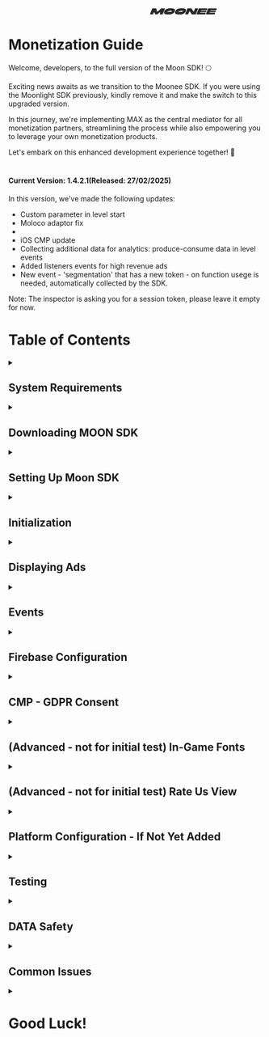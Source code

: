 &nbsp;&nbsp;&nbsp;&nbsp;&nbsp;&nbsp;&nbsp;&nbsp;&nbsp;&nbsp;&nbsp;&nbsp;&nbsp;&nbsp;&nbsp;&nbsp;&nbsp;&nbsp;&nbsp;&nbsp;&nbsp;&nbsp;&nbsp;&nbsp;&nbsp;&nbsp;&nbsp;&nbsp;&nbsp;&nbsp;&nbsp;&nbsp;&nbsp;&nbsp;&nbsp;&nbsp;&nbsp;&nbsp;&nbsp;&nbsp;&nbsp;&nbsp;&nbsp;&nbsp;&nbsp;&nbsp;&nbsp;&nbsp;&nbsp;&nbsp;&nbsp;&nbsp;&nbsp;&nbsp;&nbsp;&nbsp;&nbsp;&nbsp;&nbsp;&nbsp;&nbsp;&nbsp;&nbsp;&nbsp;&nbsp;&nbsp;&nbsp;&nbsp;&nbsp;&nbsp;&nbsp;&nbsp;&nbsp;&nbsp;&nbsp;&nbsp;&nbsp;&nbsp;&nbsp;&nbsp;&nbsp;&nbsp;&nbsp;&nbsp;&nbsp;&nbsp;&nbsp;&nbsp;&nbsp;&nbsp;&nbsp;&nbsp;&nbsp;&nbsp;&nbsp;&nbsp;&nbsp;&nbsp;&nbsp;&nbsp;&nbsp;&nbsp;&nbsp;&nbsp;&nbsp;&nbsp;&nbsp;&nbsp;&nbsp;&nbsp;&nbsp;&nbsp;&nbsp;&nbsp;&nbsp;&nbsp;&nbsp;&nbsp;&nbsp;&nbsp;&nbsp;&nbsp;&nbsp;&nbsp;&nbsp;&nbsp;&nbsp;&nbsp;&nbsp;&nbsp;&nbsp;&nbsp;&nbsp;&nbsp;&nbsp;&nbsp;&nbsp;&nbsp;&nbsp;&nbsp;&nbsp;&nbsp;&nbsp;&nbsp;&nbsp;&nbsp;&nbsp;&nbsp;&nbsp;&nbsp;&nbsp;&nbsp;&nbsp;&nbsp;&nbsp;&nbsp;&nbsp;&nbsp;&nbsp;&nbsp;&nbsp;&nbsp;&nbsp;&nbsp;&nbsp;&nbsp;&nbsp;&nbsp;&nbsp;&nbsp;&nbsp;&nbsp;&nbsp;&nbsp;&nbsp;&nbsp;&nbsp;&nbsp;&nbsp;&nbsp;&nbsp;&nbsp;&nbsp;&nbsp;&nbsp;&nbsp;&nbsp;&nbsp;&nbsp;&nbsp;&nbsp;&nbsp;&nbsp;&nbsp;&nbsp;&nbsp;&nbsp;&nbsp;&nbsp;![LOGO](images/logo.png) 


# Monetization Guide
Welcome, developers, to the full version of the Moon SDK! 🌕

Exciting news awaits as we transition to the Moonee SDK. If you were using the Moonlight SDK previously, kindly remove it and make the switch to this upgraded version.

In this journey, we're implementing MAX as the central mediator for all monetization partners, streamlining the process while also empowering you to leverage your own monetization products.

Let's embark on this enhanced development experience together! 🚀



#
#### Current Version: 1.4.2.1(Released: 27/02/2025)

In this version, we've made the following updates:

- Custom parameter in level start
- Moloco adaptor fix
- 
- iOS CMP update
- Collecting additional data for analytics: produce-consume data in level events
- Added listeners events for high revenue ads
- New event - 'segmentation' that has a new token - on function usege is needed, automatically collected by the SDK.

Note: The inspector is asking you for a session token, please leave it empty for now.

# Table of Contents
<details>
  <summary></summary>

1. [System Requirements](#system-requirements)
2. [Downloading MOON SDK](#downloading-moon-sdk)
3. [Setting Up Moon SDK](#setting-up-moon-sdk)
4. [Initialization](#initialization)
5. [Displaying Ads](#displaying-ads)  
   A. [Rewarded Video Ads](#rewarded-video-ads-api)  
   B. [Interstitial Ads](#interstitial-ads-api)  
   C. [Banner Ads](#banner-ads-api)
6. [Events](#events)  
  A. [Progression events](#progression-events)  
  B. [In-app purchase (IAP) Events](#in-app-purchase-iap-events)  
  C. [Segmentation Events](#segmentation-events)  
  D. [Custom Events](#custom-events)  
7. [Firebase Configuration](#firebase-configuration)
8. [CMP - GDPR Consent](#cmp---gdpr-consent)
9. [In-Game Fonts](#in-game-fonts)
10. [Rate Us View](#rate-us-view)
11. [Platform Configuration - If Not Yet Added](#platform-configuration---if-not-yet-added)  
    A. [Facebook](#facebook)  
    B. [Game Analytics](#game-analytics)
12. [DATA Safety](#data-safety)  
      A. [Android](#android)  
      B. [iOS](#ios)  
      C. [Facebbok Data Checkup](#facebbok-data-checkup)  
13. [Testing](#testing)
14. [Common Issues](#common-issues)

</details>


## System Requirements
<details>
  <summary></summary>
  
  - Unity Editor 2022 LTS version
  - Android:
    - Minimum SDK: Nougat 7.1 (API 25)
    - Scripting backend: IL2CPP
  - iOS:
    - Target minimum iOS Version: 13.0
    - Scripting backend: IL2CPP
  - Stores:
    - In order for us to have the optimal monetization, we will need you to add our web link in the stores:[https://moonee.io](#https://moonee.io)
    - On Google play it’s under Store Settings -> Website
    - On App Store it’s under Marketing URL in an App Version

      
</details>


## Downloading MOON SDK
<details>
  <summary></summary>
    
  Slack bot is sending the link if you will type `FULL_SDK` 
  
</details>
  

## Setting Up Moon SDK
<details>
  <summary></summary>

  1. Import MoonSDK.unitypackage into your unity project.<br>
   **Note: For initial test you only need to import these monetization adapters under "Mediated Networks":
     Mintegral, Facebook, ironSource, Unity Ads, BidMachine, AdMob, inMobi, Verve, Liftoff, Pangle, Smaato, DT Exchange, Moloco**
     
  3. Please note, that our SDK uses some iAP features, so iAP package should be installed from the package manager
  
  4. The MoonSDKScene must be the first in the list in the build settings, after initialization it will load the next scene in the list (with index 1).

     ![MoonSDKScene](images/MoonSDKScene.png)
     
  5. Open MoonSDK settings and fill in all app keys for analytics and advertising services, Please ensure you add **all** of them and **copy/paste** them to the correct location in the inspector.
  6. Press Check and Sync Settings button
     
     **Note:Make sure to copy/paste the tokens/ad IDs and not type them manually to avoid mistakes.**
     
    
     ![SyncSettings](images/SyncSettingsNew.png)

     
</details>
 
## Initialization
<details>
  <summary></summary>
Moon SDK is initialized automatically from the Moon SDK scene.
When downloding the Unity packge, you are getting in Apploving intergration manager the list of adaptors needed to bedownlieded. If we need any type of change (e.g not use one of them) your PM will tell you about it.
</details>

## Displaying Ads
<details>
  <summary></summary>

MoonSDK does support the following ad formats:

A. [Rewarded Video Ads](#rewarded-video-ads-api)  
B. [Interstitial Ads](#interstitial-ads-api)  
C. [Banner Ads](#banner-ads-api)

To use the advertisement manager add the following namespace: 
      using `Moonee.MoonSDK.Internal.Advertisement;`


### Rewarded video ads API:
<details>
  <summary>Expand</summary>

#### Showing a Rewarded Video:
Use the following method to display a rewarded video in your game:

```csharp

AdvertisementManager.ShowRewardedAd(
    () => 
    {
        // Ad start logic
    },
    () =>
    {
        // Ad finish logic
    },
    () =>
    {
        // Ad fail logic - show pop up that ad is not ready. 
    },
    () =>
    {
        // Reward logic
    },
    "rewardedVideoName" // Add Rewarded Video Name here!
);
```


---

#### (Advanced - not for initial test) Displaying High-Income Ads (Listeners events):
There are two important events in the AdvertisementManager class:

AdvertisementManager.OnHighSegmentationInterstitialReadyEventHandler;
AdvertisementManager.OnMediumSegmentationInterstitialReadyEventHandler;
AdvertisementManager.OnHighSegmentationRewardedVideoReadyEventHandler;
AdvertisementManager.OnMediumSegmentationRewardedVideoReadyEventHandler;

These events are called as soon as the high-income ad is loaded and ready to display, use these events to trigger high-income ads as soon as you can in your game. Note that when AdvertisementManager.OnHighSegmentationInterstitialReadyEventHandler is called, the interstitial ad timer is reset, the ads are ready to be shown immediately.

---

#### Key Notes:
1. **Always include the Rewarded Video Name**: When calling `ShowRewardedAd()`, ensure that you provide the correct video name (e.g., `"RV_more_coins"`). Missing the video name can cause issues with tracking.
2. **Handling interstitial ads**: If you notice that interstitial ads are being shown instead of rewarded videos, this is expected. The SDK might optimize revenue by choosing a more suitable ad format based on various factors.
3. **(Advanced - not for initial test) For High-income ads**, ensure that `OnHighSegmentationRewardedVideoReadyEventHandler` is set up and used to display these ads quickly. Note the method for interstitial high income is differnt than Rewarded Video.


</details>

  ### Interstitial ads API:
<details>
  <summary>Expand</summary>

#### Showing Interstitial ads:
Use the following method to display an interstitial in your game:

```csharp
       float AdvertisementManager.InterstitialTimer {get; private set;}
       double timeLeftForNextAd = AdvertisementManager.InterstitialTimer;

       AdvertisementManager.ShowInterstitial(
        () =>
        {
            //Ad start logic
        },
        () =>
        {
            //Add finish logic
        },
        () =>
        {
            //Ad fail logic - show pop up that ad is not ready. 
        });
```
---


#### Key Notes:
1. For High-income ads, ensure that `AdvertisementManager.OnHighSegmentationInterstitialReadyEventHandler` is set up and used to display these ads quickly.
2. When `AdvertisementManager.OnHighSegmentationInterstitialReadyEventHandler` is called, the interstitial ad timer is reset, and the ads are immediately ready to be shown.

</details>

  ### Banner Ads API:
<details>
  <summary>Expand</summary>

      AdvertisementManager.ShowBanner()
      
      AdvertisementManager.HideBanner();
      
</details>

</details>

## Events
<details>
  <summary></summary>
  
A. [Progression events](#progression-events)  
B. [In-app purchase (IAP) Events](#in-app-purchase-iap-events)  
C. [Segmentation Events](#segmentation-events)  
D. [Custom Events](#custom-events) 


---

### Progression Events

<details>
  <summary></summary>
  
**Level Progression Events:**  
We utilize two key events related to game level progression: `LevelDataStartEvent` and `LevelDataCompleteEvent`. These events are sent to Adjust and Game Analytics.

- `LevelDataStartEvent` is triggered at the beginning of the level.
- `LevelDataCompleteEvent` is triggered at the end of the level and contains all data related to the player's actions during the level.

The `LevelDataStartEvent` includes information about the time spent between levels (engagement time), while the `LevelDataCompleteEvent` contains data on everything that happened during the level.

The image below represents the event flow:  
![levels_order](images/levels_order.png)


#### **`LevelDataStartEvent`**  
This event is sent at the beginning of a level and includes data on the engagement time between levels. The following parameters are included:

1. **`levelNumber`** - Indicates the current level number.  
   - **Example:** If the player is starting level 3, send `3`.

2. **`coinsAmount`** – The player's current **balance** of the main currency.  
   - **Example:** If a player ended the last level with 30 coins and didn't spend any, send `30`. If the player had 30 coins but spent 15 in the store, send `15`.  
   - **Detailed scenario:** If I played level 1, during the level got 10 and lost 5. In the complete screen, I was given 2 more coins. You should send: `10-5+2 = 7`. If the player starts level 1 with 0 coins, send `0`.

3. **`producedCoinsAmount`** – The total number of coins earned during the **previous level** or **between** levels.  
   - **Example:** If the player earned 20 coins for completing a task and 10 coins from a bonus reward, send `30`. If no coins were produced, send `0`.

4. **`consumedCoinsAmount`** – The total number of coins spent during the **previous level** or **between** levels.  
   - **Example:** If the player spent 15 coins on an upgrade and 5 coins on a power-up, send `20`. If no coins were spent, send `0`. 

5. **`purchaseIDs`** – The IDs of in-app purchases made before starting this level, since the last time this event was sent.

Use the following function to send this event:

```csharp
MoonSDK.SendLevelDataStartEvent(levelIndex, coinsAmount,producedCoinsAmount,consumedCoinsAmount, purchaseIDs);
```

---

#### **`LevelDataCompleteEvent`**  
This event is sent at the end of a level and contains the following information:

1. **`levelNumber`** - Indicates the current level number.  
   - **Example:** If the player finishes level 5, send `5`.

2. **`result`** - Represents the outcome of the level.  
   - **Example:** Send `"win"` if the player completes the level successfully, or `"fail"` if they fail to complete it.

3. **`isContinueLevel`** - A boolean indicating whether the player continued the level from where they left off (`true`) or started it from the beginning (`false`).  
   - **Example:** If the player used a revive to continue the level, send `true`. If the level was played from the start, send `false`. For games without such features, this should default to `false`.

4. **`coinsAmount`** – Represents the player's current soft currency balance when the level ends.  
   - **Example:** If the player started with 10 coins, earned 20 coins, and spent 5 coins during the level, send `25` (`10 + 20 - 5`). If the player ends the level with no currency, send `0`.

5. **`producedCoinsAmount`** – The total number of coins earned during the level.  
   - **Example:** If the player earned 10 coins from rewards and 5 coins from bonuses, send `15`. If no coins were earned, send `0`.

6. **`consumedCoinsAmount`** – The total number of coins spent during the level.  
   - **Example:** If the player spent 5 coins on a power-up and 3 coins on an in-game item, send `8`. If no coins were spent, send `0`.

7. **`moves`** – Represents the number of moves made by the player during the level.  
   - **Example:** If the player made 25 moves before completing or failing the level, send `25`. If moves are not tracked in your game, this parameter can be omitted or set to `0`. 

8. **`customParameters`** – A `Dictionary<string, string>` where custom parameters can be tracked.  
   - **Key:** Represents the name of the custom parameter.  
   - **Value:** Represents the value of the parameter.  
   - **Example:** 
     ```json
     {
       "difficulty": "hard",
       "timeOfDay": "evening",
       "powerUpsUsed": "3"
     }
     ``` 
   Use this field to include additional game-specific data, such as the level's difficulty, the time of day the level was played, or any other relevant information. If no custom parameters are needed, send an empty dictionary. 

Use the following function to send this event:

```csharp
MoonSDK.SendLevelDataCompleteEvent(LevelStatus.complete, levelNumber, LevelResult.win, isContinueLevel, coinsAmount, producedCoinsAmount,consumedCoinsAmount, moves, customParamsDictionary);
```

---

#### ** (Advanced - not for initial test) In-Game Store**  
For tracking player interactions with the in-game store, use the following functions:

```csharp
MoonSDK.OpenInGameStore(); // Execute when user opens the store
MoonSDK.CloseInGameStore(); // Execute when user closes the store
```

---

#### **Rewarded Video Ads**  
Remember to add every Rewarded Video used in the game. Append `"rewardedVideoName"` to the function as described in the [Rewarded Video Ads API section](#rewarded-video-ads-api).

---

**Important Notes:**
- **A.** Ensure that a token is sent to Adjust for *each event*.
- **B.** Double-check that there are no spaces before or after the token.
- **C.** Always **copy/paste** the tokens to avoid errors.

</details>

--- 


### In-app purchase (IAP) Events:
<details>
  <summary></summary>

In-app purchase (IAP) Event contains the following parameters:  
1. `purchaseEventArgs`   
2. `iAPType` - Refer to the different types of in-app purchases:  
    A. `product` - consumable/non-consumable product single purchase.  
    B. `Subscription` - A product that allows users to purchase content for a defined period.     
3. `levelNunmber` -  Specifies the level where the in-app purchase was made. 


To accurately monitor in-app purchase (IAP) revenue through Adjust, ensure you've configured the Adjust app token and the IAP revenue event token within the Moon SDK settings.  

In order to validate purchases we need app google public key:
1. Log into the google play console: <a href="[url](https://play.google.com/console/u/0/developers )">Google Play Console</a>
2. Select your app from the list of apps
3. In the left panel click on "Monetize with play" -> "Monetization setup"
4. Scroll down the page and see the key under "Licensing"
   
1. Go to receipt Validation Obfuscator , **paste** the google public key of your app and press **“Obfuscate Google Play License Key”**.
![obfuscation](images/obfuscation.png)
2. Please ensure that the event is triggered from every available location where the product can be purchased. If users have the option to buy from both the in-game store and a popup, make sure the event is sent in both scenarios.  
3. If you don't have an in app in the game, send `string.Empty`
4. For IAP validation: Use the IAP catalog from Unity, and set correct ID (like on a store) also fill in store ID overrides for each product and google or iOS price in USD, with `.` and not `,` from decimal in every case.
![overrides](images/overrides.png)
5. After each successful purchase you need to send event to adjust:  

      ```MoonSDK.TrackAdjustRevenueEventAsync(args, subsription, "4");```


 

</details>

--- 

### Segmentation Events
<details>
  <summary></summary>

  These are automatically collected events by the MOON SDK, you don't need to use any function.
  The only thing that you should do is use the event token in the right place in the inspector. 
</details>

---

### (Advanced - not for initial test) Custom Events
<details>
  <summary></summary>
The following is only for advance games, that have a need for custom events:  
With Moon SDK you can send custom events to various analytics services
  
      MoonSDK.TrackCustomEvent("Event name", [Dictionary <string, object> eventProperties = null],
      [string type = null],
      [List < MoonSDK.AnalyticsProvider> analyticsProviders = null])
      
Call this method to track any custom event you want.  
eventName = the name of the event to track.  
Exsample:  
      
      MoonSDK.TrackCustomEvent("Event name", MoonSDK.AnalyticsProvider.Firebase);
  
</details>

---

</details>


## Firebase Configuration
<details>
  <summary></summary>

**We utilize Firebase for two primary purposes:**

1. User Acquisition: To facilitate proper integration within Google platforms, event data needs to be stored in Firebase.
2. A/B Testing via Remote Config: This powerful tool enables remote modification of parameters.

**Workflow:**

1. A designated team member, typically the Product Manager, will initiate a Firebase project for your game (do not create one yourself, as it may lead to improper UA usage).
2. You will receive configuration files (google-services.json for Android and GoogleService-Info.plist for iOS).
3. Integrate these files into your Unity project following the instructions provided below.


  
![UnityFirebase](images/AddingFirebaseToUnity.png)
![AssetesStreaming](images/AssetesStreamings.png)

**Firebase Remote Config** 

Moon SDK by default uses some default remote config values:
1. `int_grace_time`: Interstitials time grace - time grace untill first interstitial.
2. `int_grace_level`: Interstitials level grace - level grace untill first interstitial.
3. `cooldown_between_INTs`: Cooldown Between Interstitials -  timer (in seconds) for spaces between INTs.
4. `cooldown_after_RVs`: Cooldown After Rewarded Videos- time (in seconds) for INT AFTER watching a Rewarded video.( Replace cooldown_between_int ).
5. `show_int_if_fail`: Show Interstitial If Fail 	
`True`: player gets ads after each level, regardless of success status,
`False`:  player gets ads after success levels only.
6. `int_in_stage`: Interstitials In Stage,
`True`: player gets ads during stages
`False`: player gets ads after stages only

**Default values:**
`int_grace_time`: 0 sec
`int_grace_level`" 1
`cooldown_between_INTs`: 20 sec
`cooldown_after_RVs`: 20 sec
`show_int_if_fail`: False
`int_in_stage`: False

Note that `int_sessions_grace`, `cooldown_between_INTs`, `cooldown_after_RVs` are managed automatically by Moon SDK and you don’t need to do anything with that, but the rest values you need to check before showing ads.


        if(currentLevel > RemoteConfigValues.int_grace_level)
        {
            AdvertisementManager.ShowInterstitial();
        }



       if(RemoteConfigValues.Show_int_if_fail == true)
        {
            AdvertisementManager.ShowInterstitial();
        }


       if(RemoteConfigValues.INT_in_stage == true)
        {
            AdvertisementManager.ShowInterstitial();
        }

</details>

## CMP - GDPR Consent
<details>
  <summary></summary>
We utilize a CMP (Consent Management Platform) solution to obtain consent from users.   
Effective CMP implementations can potentially boost the value of users engaging with the game, potentially adding up to 50% of the ad's worth.
  
To use CMP in your project you need to fill in the Adjust Consent Token:  
![consentToken](images/consentToken.png)    

Consent precedes any other aspect of the SDK and the tutorial. We are dedicated to compliance with the highest regulatory standards in Europe, as outlined by the GDPR enforced by the IAB. Therefore, we are unable to implement the best practice of obtaining consent after the tutorial.
The CMP popup appears as follows: 
<details>
 <summary>ConsentPopUp</summary>
  
![welcome](images/welcome.png) 

</details>

Below you will find a code example how to pop up the consent window from your game,you will need to mute sounds and stop any ad timers.   
Create a consent button in settings screen in your game.  

![consentSetting](images/consent_setting.png)    


      private void ConsentsButtonPressed()
    {
        CMP.OpenSettingsScreen();
        CMP.eventHandler += OnConsentsChangesEventListener; // Don't forget to unsubscribe, you can use OnDestroy method for example
        // AdvertisementManager.PauseInterstitialTimer();
        // AudioController.PauseMusic(true);
    }
    private void OnConsentsChangesEventListener(int id, TCData TCData, bool isSuccess)
    {
        //AdvertisementManager.ResumeInterstitialTimer();
        //AudioController.PauseMusic(false);
    }

Check if the user is in the GDPR country

    if(!CheckGDPRCountry.CheckCountryForGDPR())
        {
    //Disable cmp pop-up
        } 

        
</details>  

## (Advanced - not for initial test) In-Game Fonts
<details>
  <summary></summary>  
In terms of in-game fonts, they must be official fonts from Google Fonts or Liberation Sans from Unity. Follow these steps to ensure compliance with font licensing:

1. Use only fonts from the Google Fonts library or Liberation Sans from Unity.
2. After selecting the relevant font, ensure you have the license for the game code as a text file.
3. Rename the license file to the following format: `Fontname_license.txt`.
4. Place both the font file and its license file in the Fonts directory of your project.
5. The most common font licenses are OFL (Open Font License) and Apache License.
6. Copy everything in the StreamingAssets directory to add a new licensed font, which will be automatically added to the build.
7. Fonts from Google Fonts can be used for both Android and iOS games. You can find them at [Google Fonts](https://fonts.google.com/).
8. Unity typically has two built-in fonts:
   * Liberation Sans (free to use)
   * Arial (note: Arial is not free to use)
9. Refer to the following guides for embedding custom fonts in games:
   * Unity - Manual: [Font Assets](https://docs.unity3d.com/Manual/class-Font.html).

By adhering to these guidelines, you ensure that your game uses licensed fonts responsibly and legally.

</details>

## (Advanced - not for initial test) Rate Us View
<details>
  <summary></summary>
  
You can open rate us screen using code example below

     MoonSDK.OpenRateUsScreen();

The SDK rate us logic is just a default one, You can overwrite it with your own UI and logic.
     
</details>

 ## Platform Configuration - If Not Yet Added
 
 <details>
  <summary></summary>
   
A. [Facebook](#facebook)  
B. [Game Analytics](#game-analytics)

### Facebook
 <details>
  <summary></summary>
   
#### 1: Creating a game in the [Facebook UI](https://developers.facebook.com/apps)

#### 2: Create an app

The following manual by Meta explains how to create an app: [Manual](https://developers.facebook.com/docs/development/create-an-app/)

When you need to choose the type of the app, choose "Other" > "Gaming app".

#### 3: Go to Settings > Basic and fill the needed info

#### 4: Create a valid privacy policy and User data deletion

  A. Create Privacy policy on: [this link](https://app-privacy-policy-generator.firebaseapp.com/)  
  B. After creating, download it and open it on Google Docs.  
  C. Under "File" choose "Publish to the web" and it will create you a Privacy Policy link.  
  D. Insert the created link on Both privacy policy and User data deletion sections, and choose the needed Category and Sub-Category (Hyper Casual, Hybrid etc.).
![Basic](images/facebookBasic.png)
#### 5: Choose and add your platform

  A. Android: fill the package name (it’s the bundle), and on iOS fill App’s ID and Bundle ID.  
  B. Other sections or to confirm ownership are not mandatory so don’t worry about it!  
  C. Click “Save Changes”.
  ![Android](images/Android.png)

#### 6: Activate your app

Make sure to set the status on the first row to "Live".
![live app](images/liveAppMeta.png)

#### 7: Add Moonee’s Ad Account ID

For us to be able to test your game, we need to connect it to our Ad Account:  
  a. Go to Settings -> Advanced and fill the needed info:  
  b. Scroll down to the section “Advertising Accounts” and insert Moonee’s Ad Account ID:`267507499172466`.
![account](images/AccountID.png)
#### 8: Verify data

You can download + open the app and check on FB Developer main dashboard if you’re seeing data of last date installs.

#### 9: Share in the Slack channel your FB App ID.

  </details>  

### Game Analytics
 <details>
  <summary></summary>

1. Create a Game analytics account and asset using this [link](https://tool.gameanalytics.com/login?redirect=%252F).
2. If your game is level-based, make sure to have the events:
   - `Start`
   - `Complete`
   - `Fail`
3. Make sure to have the level events naming in the format:
   - `Level0001`
   - `Level0002`
   (Make sure to start from level 0001 and not from 0000)
4. Grant us Admin access to the app on Game Analytics: 
   - Settings -> Users -> Invite users -> for this user erez@moonee.io
  </details>

 </details>

## Testing
<details>
  <summary></summary>

Get check for the following:
  - We get the following events:
    - `levelDataStart`
    - `levelDataComplete` events from the app
    - `consent` event
  - Test the build on a device in addition to the editor. Editor itself is not a sufficient environment.
</details>

## DATA Safety
<details>
  <summary></summary>

### Android
<details>
  <summary></summary>
To complete the Data Safety form required by the Google Store, please adhere to the following steps:

Access the Google Play Console for your application.
Navigate to the "Data safety" section within the console.
Answer the questions as below:  

**Overview:**  
Please read the following instructions carefully to ensure that you are not collecting data beyond the parameters outlined below. If, however, you find that you are inadvertently collecting additional data, please promptly contact us for further assistance. It is essential to adhere strictly to the specified data collection guidelines to maintain compliance and transparency with our policies.  

**Data collection and security:**  
Does your app collect or share any of the required user data types? _Yes_
  - Is all of the user data collected by your app encrypted in transit? _Yes_
  - Which of the following methods of account creation does your app support? _My app does not allow users to create an account_
  - Do you provide a way for users to request that their data is deleted? (Optional) _No_ 

**Data types:**  
Select all of the user data types collected or shared by your app.
- Location: _None_
- Personal info: _None_
- Financial info: _None_
- Health and fitness: _None_
- Messages: _None_
- Photos and videos: _None_
- Audio files: _None_
- Files and docs: _None_
- Calendar: _None_
- Contacts: _None_
- App activity: App interactions (Information about how a user interacts with your app. For example, the number of times they visit a page, or what they tap on.)
- Web browsing: _None_
- App info and performance: Crash logs
- Device or other IDs: Device or other IDs

**Data usage and handling** _Manage in the errow for both types:_

App Activity / App interactions:
  - Is this data collected, shared, or both? _Collected_
  - Is this data processed ephemerally? _Yes, this collected data is processed ephemerally_
  - Is this data required for your app, or can users choose whether it's collected? _Data collection is required_
  - Why is this user data collected? App functionality, Analytics, Advertising or marketing

Device or other IDs:
  - Is this data collected, shared, or both? _Collected_
  - Is this data processed ephemerally? _Yes, this collected data is processed ephemerally_
  - Is this data required for your app, or can users choose whether it's collected? _Data collection is required_
  - Why is this user data collected? _App functionality, Analytics, Advertising or marketing_
    
**Preview:**  
See that all of the above is correct, and press save.
If you can't see the save button, there are 3dots there, that "save" is one othe options in them.

</details>


### iOS
<details>
  <summary></summary>
To complete the Data Safety form required by the App Store, please adhere to the following steps:

Access the App Play Connect for your application.
Navigate to the "App Privacy" section within the console.
Answer the questions as below:  

**Privacy Policy**  
User Privacy Choices URL: Please provide Moonne's URL: https://moonee.io/privacy-policy/

**Data Collection**  
Do you or your third-party partners collect data from this app? _Yes, we collect data from this app_

**Data Types**  
- Contact Info: _None_
- Health & Fitness: _None_
- Financial Info: _None_
- Location: _None_
- Sensitive Info: _None_
- Contacts: _None_
- User Content: _None_
- Browsing History: _None_
- Search History: _None_
- Identifiers: _Device ID_
- Usage Data: _Product Interaction,Advertising Data_
- Diagnostics: _Crash Data, Performance Data_
- Surroundings: _None_
- Body: _None_
- Other Data: _None_


Identifiers/ Device ID:
- Indicate how device IDs collected from this app are being used by you or your third-party partners? _Third-Party Advertising,Developer’s Advertising or Marketing_
- Are the device IDs collected from this app linked to the user’s identity? _No, device IDs collected from this app are not linked to the user’s identity_
- Do you or your third-party partners use device IDs for tracking purposes? _Yes, we use device IDs for tracking purposes_

Usage Data/ Product Interaction:
- Indicate how Product Interaction collected from this app are being used by you or your third-party partners? _Third-Party Advertising, Developer’s Advertising or Marketing, Analytics,Product Personalization, App Functionality_
- Are the Product Interaction data collected from this app linked to the user’s identity? _No, Product Interaction data collected from this app are not linked to the user’s identity_
- Do you or your third-party partners use device IDs for tracking purposes? _Yes, we use device IDs for tracking purposes_

Usage Data/ Advertising Data:
- Indicate how Advertising Data collected from this app are being used by you or your third-party partners? _Third-Party Advertising,Developer’s Advertising or Marketing, Analytics,Product Personalization, App Functionality_
- Are the Advertising Data collected from this app linked to the user’s identity? _No, Advertising Data collected from this app are not linked to the user’s identity_
- Do you or your third-party partners use Advertising Data for tracking purposes? _Yes, we use Advertising Data for tracking purposes_

Diagnostics/ Crash Data:
- Indicate how crash data collected from this app are being used by you or your third-party partners? _Developer’s Advertising or Marketing, Analytics_
- Are the crash data collected from this app linked to the user’s identity? _No, crash data collected from this app are not linked to the user’s identity_
- Do you or your third-party partners use crash data for tracking purposes? _Yes, we use crash data for tracking purposes_

Diagnostics/ Performance Data:
- Indicate how performance data collected from this app are being used by you or your third-party partners? _Third-Party Advertising, Developer’s Advertising or Marketing, Analytics,Product Personalization, App Functionality_
- Are the performance data collected from this app linked to the user’s identity? _No, performance data collected from this app are not linked to the user’s identity_
- Do you or your third-party partners use performance data for tracking purposes? _Yes, we use performance data for tracking purposes_

</details>  

### Facebbok Data checkup 
<details>
  <summary></summary>
  
In case the Facebook UI is asking to craete data check up, use the following:  
Go to [https://developers.facebook.com/]  
Sign in and go to the app, the Data checkup will pop up  
1. Click on your app and press next  
![FB1](images/FB1.png)  
2. Under Do you have data controller choose No, Add data processor  
![FB2](images/FB2.png)  
3. Insert Moonee Publishing LTD as your data processor. From the category choose Advertising and Analytics and measurement. From the list of countries choose Israel and Poland  
![FB3](images/FB3.png)  
![FB4](images/FB4.png)  
4. For Have you provided the personal data of user to public authorities choose No, and for Which of the following processes do you have in place choose Required review of the legality of these requests and press next/  
![FB5](images/FB5.png)  
5. Tick all the boxes and press next.  
![FB6](images/FB6.png)  
6. Insert the Google Play store link and fill in the answers to the rest of the questions as following:  
![FB7](images/FB7.png)  
7. Same for iOS, insert the App Store link and fill in the answesr to the rest of the questions as following:  
![FB8](images/FB8.png)  
8. Tick the box and finish the checkup  
![FB9](images/FB9.png)  

</details>
</details>

## Common Issues
<details>
  <summary></summary>  
Commen issues can be found here as well as in the "issue" section.  
Please add your comments there as well, to allow other to gain from it.  

**Importnat comments:**
1. Please remove External Dependency manager folder from the project and import the latest one.
2. After adding the keys and tokens, make sure **not** to disable the checkmarks for the basic.
3. Plaese copy/paste the keys without space to avoid mistakes
4. Use both methods of progression events: to Adjust and to Game Analytics. Soon we will be changing it to one method sending to both platforms.
5. When updating the SDK version, pleaese remove MoonSDK folder and after that import the new package.
6. If you don't have an in app in the game, send string.Empty  
7. If IAP event is arriving, but missing the level_name or number (depend on SDK version, reimport the package as shown in the picture below.
![reimportPackage](images/reimportPackage.png)
8. The SDK rate us logic is just a default one, You can overwrite it with your own UI and logic.
9. `PurchaseEventArg`s error:You need to install iAP plugin via package manager.
10. `NewtonSoft` error: import `NewtonSoft.Json.dll` library under plugins folder
11. If you see interstitial ads being displayed instead of rewarded videos, this is intentional. In some cases, the SDK will identify a more revenue-optimizing option and utilize it.
   
</details>

# Good Luck! 


